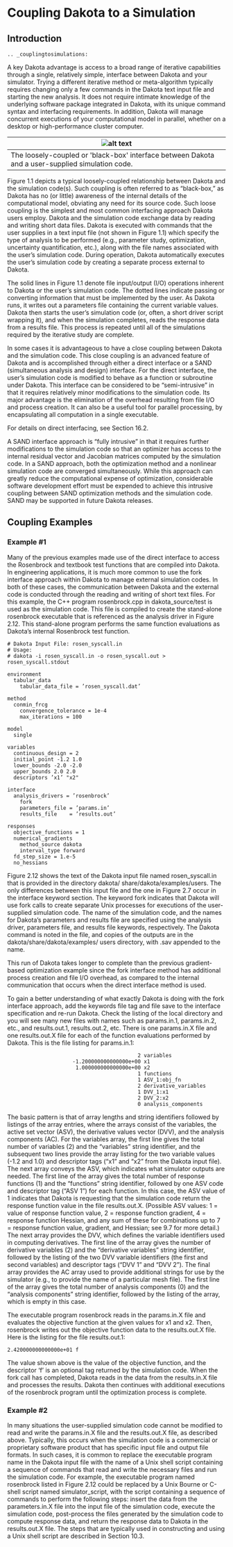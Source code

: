 Coupling Dakota to a Simulation
============

## Introduction

```{eval-rst}
.. _couplingtosimulations:
```

A key Dakota advantage is access to a broad range of iterative capabilities through a single, relatively simple, interface
between Dakota and your simulator. Trying a different iterative method or meta-algorithm typically requires changing only
a few commands in the Dakota text input file and starting the new analysis. It does not require intimate knowledge of the
underlying software package integrated in Dakota, with its unique command syntax and interfacing requirements. In addition,
Dakota will manage concurrent executions of your computational model in parallel, whether on a desktop or high-performance
cluster computer.

| ![alt text](../img/CouplingSimulations1.png "Fig 1.1") |
| --- |
| The loosely-coupled or 'black-box' interface between Dakota and a user-supplied simulation code. |

Figure 1.1 depicts a typical loosely-coupled relationship between Dakota and the simulation code(s). Such coupling is often
referred to as “black-box,” as Dakota has no (or little) awareness of the internal details of the computational model, obviating
any need for its source code. Such loose coupling is the simplest and most common interfacing approach Dakota users employ.
Dakota and the simulation code exchange data by reading and writing short data files. Dakota is executed with commands
that the user supplies in a text input file (not shown in Figure 1.1) which specify the type of analysis to be performed (e.g.,
parameter study, optimization, uncertainty quantification, etc.), along with the file names associated with the user’s simulation
code. During operation, Dakota automatically executes the user’s simulation code by creating a separate process external to
Dakota.

The solid lines in Figure 1.1 denote file input/output (I/O) operations inherent to Dakota or the user’s simulation code. The
dotted lines indicate passing or converting information that must be implemented by the user. As Dakota runs, it writes out a
parameters file containing the current variable values. Dakota then starts the user’s simulation code (or, often, a short driver
script wrapping it), and when the simulation completes, reads the response data from a results file. This process is repeated
until all of the simulations required by the iterative study are complete.

In some cases it is advantageous to have a close coupling between Dakota and the simulation code. This close coupling is an
advanced feature of Dakota and is accomplished through either a direct interface or a SAND (simultaneous analysis and design)
interface. For the direct interface, the user’s simulation code is modified to behave as a function or subroutine under Dakota.
This interface can be considered to be “semi-intrusive” in that it requires relatively minor modifications to the simulation code.
Its major advantage is the elimination of the overhead resulting from file I/O and process creation. It can also be a useful
tool for parallel processing, by encapsulating all computation in a single executable.

For details on direct interfacing, see Section 16.2.

A SAND interface approach is “fully intrusive” in that it requires further modifications to the simulation code so
that an optimizer has access to the internal residual vector and Jacobian matrices computed by the simulation code. In a SAND
approach, both the optimization method and a nonlinear simulation code are converged simultaneously. While this approach
can greatly reduce the computational expense of optimization, considerable software development effort must be expended to
achieve this intrusive coupling between SAND optimization methods and the simulation code. SAND may be supported in
future Dakota releases.

## Coupling Examples

### Example #1

Many of the previous examples made use of the direct interface to access the Rosenbrock and textbook test functions that
are compiled into Dakota. In engineering applications, it is much more common to use the fork interface approach within
Dakota to manage external simulation codes. In both of these cases, the communication between Dakota and the external
code is conducted through the reading and writing of short text files. For this example, the C++ program rosenbrock.cpp
in dakota_source/test is used as the simulation code. This file is compiled to create the stand-alone rosenbrock
executable that is referenced as the analysis driver in Figure 2.12. This stand-alone program performs the same function
evaluations as Dakota’s internal Rosenbrock test function.

```
# Dakota Input File: rosen_syscall.in
# Usage:
# dakota -i rosen_syscall.in -o rosen_syscall.out > rosen_syscall.stdout

environment
  tabular_data
    tabular_data_file = ’rosen_syscall.dat’
	
method
  conmin_frcg
    convergence_tolerance = 1e-4
    max_iterations = 100
	
model
  single
  
variables
  continuous_design = 2
  initial_point -1.2 1.0
  lower_bounds -2.0 -2.0
  upper_bounds 2.0 2.0
  descriptors ’x1’ "x2"
  
interface
  analysis_drivers = ’rosenbrock’
    fork
    parameters_file = ’params.in’
    results_file    = ’results.out’

responses
  objective_functions = 1
  numerical_gradients
    method_source dakota
    interval_type forward
  fd_step_size = 1.e-5
  no_hessians
```

Figure 2.12 shows the text of the Dakota input file named rosen_syscall.in that is provided in the directory dakota/
share/dakota/examples/users. The only differences between this input file and the one in Figure 2.7 occur in the
interface keyword section. The keyword fork indicates that Dakota will use fork calls to create separate Unix processes for
executions of the user-supplied simulation code. The name of the simulation code, and the names for Dakota’s parameters and
results file are specified using the analysis driver, parameters file, and results file keywords, respectively.
The Dakota command is noted in the file, and copies of the outputs are in the dakota/share/dakota/examples/
users directory, with .sav appended to the name.

This run of Dakota takes longer to complete than the previous gradient-based optimization example since the fork interface
method has additional process creation and file I/O overhead, as compared to the internal communication that occurs when the
direct interface method is used.

To gain a better understanding of what exactly Dakota is doing with the fork interface approach, add the keywords file tag
and file save to the interface specification and re-run Dakota. Check the listing of the local directory and you will see
many new files with names such as params.in.1, params.in.2, etc., and results.out.1, results.out.2, etc.
There is one params.in.X file and one results.out.X file for each of the function evaluations performed by Dakota.
This is the file listing for params.in.1:

```
                                          2 variables
                     -1.200000000000000e+00 x1
                      1.000000000000000e+00 x2
                                          1 functions
                                          1 ASV_1:obj_fn
                                          2 derivative_variables
                                          1 DVV_1:x1
                                          2 DVV_2:x2
                                          0 analysis_components
```

The basic pattern is that of array lengths and string identifiers followed by listings of the array entries, where the arrays consist
of the variables, the active set vector (ASV), the derivative values vector (DVV), and the analysis components (AC). For the
variables array, the first line gives the total number of variables (2) and the “variables” string identifier, and the subsequent
two lines provide the array listing for the two variable values (-1.2 and 1.0) and descriptor tags (“x1” and “x2” from the
Dakota input file). The next array conveys the ASV, which indicates what simulator outputs are needed. The first line of
the array gives the total number of response functions (1) and the “functions” string identifier, followed by one ASV code
and descriptor tag (“ASV 1”) for each function. In this case, the ASV value of 1 indicates that Dakota is requesting that the
simulation code return the response function value in the file results.out.X. (Possible ASV values: 1 = value of response
function value, 2 = response function gradient, 4 = response function Hessian, and any sum of these for combinations up to 7
= response function value, gradient, and Hessian; see 9.7 for more detail.) The next array provides the DVV, which defines
the variable identifiers used in computing derivatives. The first line of the array gives the number of derivative variables (2)
and the “derivative variables” string identifier, followed by the listing of the two DVV variable identifiers (the first and second
variables) and descriptor tags (“DVV 1” and “DVV 2”). The final array provides the AC array used to provide additional
strings for use by the simulator (e.g., to provide the name of a particular mesh file). The first line of the array gives the total
number of analysis components (0) and the “analysis components” string identifier, followed by the listing of the array, which
is empty in this case.

The executable program rosenbrock reads in the params.in.X file and evaluates the objective function at the given values
for x1 and x2. Then, rosenbrock writes out the objective function data to the results.out.X file. Here is the listing for
the file results.out.1:

```
2.420000000000000e+01 f
```

The value shown above is the value of the objective function, and the descriptor ‘f’ is an optional tag returned by the simulation
code. When the fork call has completed, Dakota reads in the data from the results.in.X file and processes the results.
Dakota then continues with additional executions of the rosenbrock program until the optimization process is complete.

### Example #2

In many situations the user-supplied simulation code cannot be modified to read and write the params.in.X file and the
results.out.X file, as described above. Typically, this occurs when the simulation code is a commercial or proprietary
software product that has specific input file and output file formats. In such cases, it is common to replace the executable
program name in the Dakota input file with the name of a Unix shell script containing a sequence of commands that read and
write the necessary files and run the simulation code. For example, the executable program named rosenbrock listed in
Figure 2.12 could be replaced by a Unix Bourne or C-shell script named simulator_script, with the script containing a
sequence of commands to perform the following steps: insert the data from the parameters.in.X file into the input file of
the simulation code, execute the simulation code, post-process the files generated by the simulation code to compute response
data, and return the response data to Dakota in the results.out.X file. The steps that are typically used in constructing
and using a Unix shell script are described in Section 10.3.